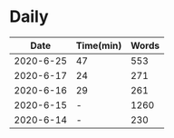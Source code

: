 
# Daily

|Date|Time(min)|Words|
|---|---|---|
|2020-6-25|47|553|
|2020-6-17|24|271|
|2020-6-16|29|261|
|2020-6-15|-|1260|
|2020-6-14|-|230|
